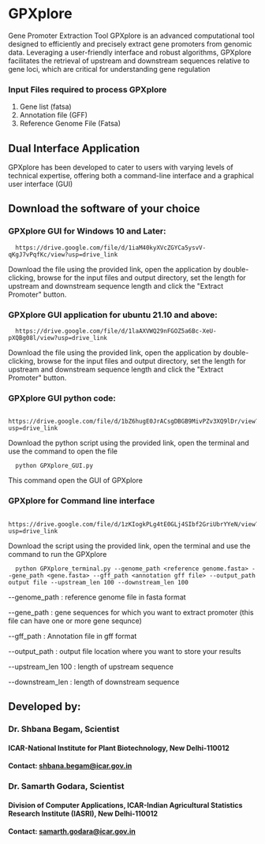 # GPXplore
Gene Promoter Extraction Tool
GPXplore is an advanced computational tool designed to efficiently and precisely extract gene promoters from genomic data. Leveraging a user-friendly interface and robust algorithms, GPXplore facilitates the retrieval of upstream and downstream sequences relative to gene loci, which are critical for understanding gene regulation

### Input Files required to process GPXplore
1. Gene list (fatsa)
2. Annotation file (GFF)
3. Reference Genome File (Fatsa)

## Dual Interface Application 
GPXplore has been developed to cater to users with varying levels of technical expertise, offering both a command-line interface and a graphical user interface (GUI)

## Download the software of your choice

### GPXplore GUI for Windows 10 and Later: 
      https://drive.google.com/file/d/1iaM40kyXVcZGYCa5ysvV-qKgJ7vPqfKc/view?usp=drive_link
      
Download the file using the provided link, open the application by double-clicking, browse for the input files and output directory, set the length for upstream and downstream sequence length and click the "Extract Promoter" button.

### GPXplore GUI application for ubuntu 21.10 and above: 
      https://drive.google.com/file/d/1laAXVWQ29nFGOZ5a6Bc-XeU-pXQBg08l/view?usp=drive_link
      
 Download the file using the provided link, open the application by double-clicking, browse for the input files and output directory, set the length for upstream and downstream sequence length and click the "Extract Promoter" button.  
 
### GPXplore GUI python code:
     https://drive.google.com/file/d/1bZ6hugE0JrACsgDBGB9MivPZv3XQ9lDr/view?usp=drive_link
     
Download the python script using the provided link, open the terminal and use the command to open the file 

      python GPXplore_GUI.py 
      
This command open the GUI of GPXplore
 
### GPXplore for Command line interface
     https://drive.google.com/file/d/1zKIogkPLg4tE0GLj4SIbf2GriUbrYYeN/view?usp=drive_link
     
Download the script using the provided link, open the terminal and use the command to run the GPXplore

      python GPXplore_terminal.py --genome_path <reference genome.fasta> --gene_path <gene.fasta> --gff_path <annotation gff file> --output_path output file --upstream_len 100 --downstream_len 100

--genome_path : reference genome file in fasta format

--gene_path : gene sequences for which you want to extract promoter  (this file can have one or more gene sequnce)

--gff_path : Annotation file in gff format

--output_path : output file location where you want to store your results 

--upstream_len 100 : length of upstream sequence 

--downstream_len : length of downstream sequence



      
## Developed by:
### Dr. Shbana Begam, Scientist
#### ICAR-National Institute for Plant Biotechnology, New Delhi-110012
#### Contact: shbana.begam@icar.gov.in

### Dr. Samarth Godara, Scientist
#### Division of Computer Applications, ICAR-Indian Agricultural Statistics Research Institute (IASRI), New Delhi-110012 
#### Contact: samarth.godara@icar.gov.in
